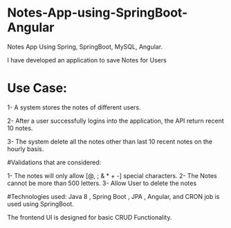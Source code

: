 # Notes-App-using-SpringBoot-Angular
Notes  App Using Spring, SpringBoot, MySQL, Angular.

I have developed an application to save Notes for Users 

# Use Case:
1- A system stores the notes of different users.

2- After a user successfully logins into the application, the API 
return recent 10 notes.

3- The system delete all the notes other than last 10 recent notes 
on the hourly basis.  

#Validations that are considered: 
 
1- The notes will only allow [@, ; & * + -] special characters.
2- The Notes cannot be more than 500 letters.
3- Allow User to delete the notes  

#Technologies used: Java 8 , Spring Boot , JPA , Angular, and CRON job is used using SpringBoot.

The frontend UI is designed for basic CRUD Functionality.
